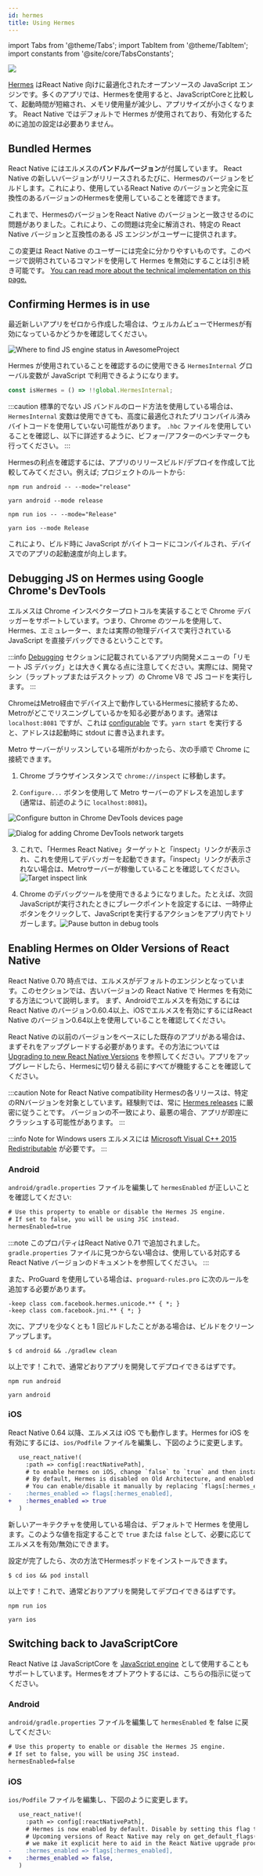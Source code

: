 ```yaml
---
id: hermes
title: Using Hermes
---
```


import Tabs from '@theme/Tabs'; import TabItem from '@theme/TabItem'; import constants from '@site/core/TabsConstants';

<a href="https://hermesengine.dev">
  <img width={300} height={300} className="hermes-logo" src="/docs/assets/HermesLogo.svg" style={{height: "auto"}}/>
</a>

[Hermes](https://hermesengine.dev) はReact Native 向けに最適化されたオープンソースの JavaScript エンジンです。多くのアプリでは、Hermesを使用すると、JavaScriptCoreと比較して、起動時間が短縮され、メモリ使用量が減少し、アプリサイズが小さくなります。
React Native ではデフォルトで Hermes が使用されており、有効化するために追加の設定は必要ありません。

## Bundled Hermes

React Native にはエルメスの**バンドルバージョン**が付属しています。
React Native の新しいバージョンがリリースされるたびに、Hermesのバージョンをビルドします。これにより、使用しているReact Native のバージョンと完全に互換性のあるバージョンのHermesを使用していることを確認できます。

これまで、HermesのバージョンをReact Native のバージョンと一致させるのに問題がありました。これにより、この問題は完全に解消され、特定の React Native バージョンと互換性のある JS エンジンがユーザーに提供されます。

この変更は React Native のユーザーには完全に分かりやすいものです。このページで説明されているコマンドを使用して Hermes を無効にすることは引き続き可能です。
[You can read more about the technical implementation on this page.](/architecture/bundled-hermes)

## Confirming Hermes is in use

最近新しいアプリをゼロから作成した場合は、ウェルカムビューでHermesが有効になっているかどうかを確認してください。

![Where to find JS engine status in AwesomeProject](/docs/assets/HermesApp.jpg)

Hermes が使用されていることを確認するのに使用できる `HermesInternal` グローバル変数が JavaScript で利用できるようになります。

```jsx
const isHermes = () => !!global.HermesInternal;
```

:::caution
標準的でない JS バンドルのロード方法を使用している場合は、`HermesInternal` 変数は使用できても、高度に最適化されたプリコンパイル済みバイトコードを使用していない可能性があります。
`.hbc` ファイルを使用していることを確認し、以下に詳述するように、ビフォー/アフターのベンチマークも行ってください。
:::

Hermesの利点を確認するには、アプリのリリースビルド/デプロイを作成して比較してみてください。例えば; プロジェクトのルートから:

<Tabs groupId="platform" queryString defaultValue={constants.defaultPlatform} values={constants.platforms} className="pill-tabs">
<TabItem value="android">

[//]: # 'Android'

<Tabs groupId="package-manager" queryString defaultValue={constants.defaultPackageManager} values={constants.packageManagers}>
<TabItem value="npm">

```shell
npm run android -- --mode="release"
```

</TabItem>
<TabItem value="yarn">

```shell
yarn android --mode release
```

</TabItem>
</Tabs>

</TabItem>
<TabItem value="ios">

[//]: # 'iOS'

<Tabs groupId="package-manager" queryString defaultValue={constants.defaultPackageManager} values={constants.packageManagers}>
<TabItem value="npm">

```shell
npm run ios -- --mode="Release"
```

</TabItem>
<TabItem value="yarn">

```shell
yarn ios --mode Release
```

</TabItem>
</Tabs>

</TabItem>
</Tabs>

これにより、ビルド時に JavaScript がバイトコードにコンパイルされ、デバイスでのアプリの起動速度が向上します。

## Debugging JS on Hermes using Google Chrome's DevTools

エルメスは Chrome インスペクタープロトコルを実装することで Chrome デバッガーをサポートしています。つまり、Chrome のツールを使用して、Hermes、エミュレーター、または実際の物理デバイスで実行されている JavaScript を直接デバッグできるということです。

:::info
[Debugging](debugging#debugging-using-a-custom-javascript-debugger) セクションに記載されているアプリ内開発メニューの「リモート JS デバッグ」とは大きく異なる点に注意してください。実際には、開発マシン（ラップトップまたはデスクトップ）の Chrome V8 で JS コードを実行します。
:::

ChromeはMetro経由でデバイス上で動作しているHermesに接続するため、Metroがどこでリスニングしているかを知る必要があります。通常は `localhost:8081` ですが、これは [configurable](https://facebook.github.io/metro/docs/configuration) です。`yarn start` を実行すると、アドレスは起動時に stdout に書き込まれます。

Metro サーバーがリッスンしている場所がわかったら、次の手順で Chrome に接続できます。

1. Chrome ブラウザインスタンスで `chrome://inspect` に移動します。

2. `Configure...` ボタンを使用して Metro サーバーのアドレスを追加します (通常は、前述のように `localhost:8081`)。

![Configure button in Chrome DevTools devices page](/docs/assets/HermesDebugChromeConfig.png)

![Dialog for adding Chrome DevTools network targets](/docs/assets/HermesDebugChromeMetroAddress.png)

3. これで、「Hermes React Native」ターゲットと「inspect」リンクが表示され、これを使用してデバッガーを起動できます。「inspect」リンクが表示されない場合は、Metroサーバーが稼働していることを確認してください。![Target inspect link](/docs/assets/HermesDebugChromeInspect.png)

4. Chrome のデバッグツールを使用できるようになりました。たとえば、次回JavaScriptが実行されたときにブレークポイントを設定するには、一時停止ボタンをクリックして、JavaScriptを実行するアクションをアプリ内でトリガーします。![Pause button in debug tools](/docs/assets/HermesDebugChromePause.png)

## Enabling Hermes on Older Versions of React Native

React Native 0.70 時点では、エルメスがデフォルトのエンジンとなっています。このセクションでは、古いバージョンの React Native で Hermes を有効にする方法について説明します。
まず、Androidでエルメスを有効にするにはReact Native のバージョン0.60.4以上、iOSでエルメスを有効にするにはReact Native のバージョン0.64以上を使用していることを確認してください。

React Native の以前のバージョンをベースにした既存のアプリがある場合は、まずそれをアップグレードする必要があります。その方法については [Upgrading to new React Native Versions](/docs/upgrading) を参照してください。アプリをアップグレードしたら、Hermesに切り替える前にすべてが機能することを確認してください。

:::caution Note for React Native compatibility
Hermesの各リリースは、特定のRNバージョンを対象としています。経験則では、常に [Hermes releases](https://github.com/facebook/hermes/releases) に厳密に従うことです。
バージョンの不一致により、最悪の場合、アプリが即座にクラッシュする可能性があります。
:::

:::info Note for Windows users
エルメスには [Microsoft Visual C++ 2015 Redistributable](https://www.microsoft.com/en-us/download/details.aspx?id=48145) が必要です。
:::

### Android

`android/gradle.properties` ファイルを編集して `hermesEnabled` が正しいことを確認してください:

```diff
# Use this property to enable or disable the Hermes JS engine.
# If set to false, you will be using JSC instead.
hermesEnabled=true
```

:::note
このプロパティはReact Native 0.71 で追加されました。`gradle.properties` ファイルに見つからない場合は、使用している対応する React Native バージョンのドキュメントを参照してください。
:::

また、ProGuard を使用している場合は、`proguard-rules.pro` に次のルールを追加する必要があります。

```
-keep class com.facebook.hermes.unicode.** { *; }
-keep class com.facebook.jni.** { *; }
```

次に、アプリを少なくとも 1 回ビルドしたことがある場合は、ビルドをクリーンアップします。

```shell
$ cd android && ./gradlew clean
```

以上です！これで、通常どおりアプリを開発してデプロイできるはずです。

<Tabs groupId="package-manager" queryString defaultValue={constants.defaultPackageManager} values={constants.packageManagers}>
<TabItem value="npm">

```shell
npm run android
```

</TabItem>
<TabItem value="yarn">

```shell
yarn android
```

</TabItem>
</Tabs>

### iOS

React Native 0.64 以降、エルメスは iOS でも動作します。Hermes for iOS を有効にするには、`ios/Podfile` ファイルを編集し、下図のように変更します。

```diff
   use_react_native!(
     :path => config[:reactNativePath],
     # to enable hermes on iOS, change `false` to `true` and then install pods
     # By default, Hermes is disabled on Old Architecture, and enabled on New Architecture.
     # You can enable/disable it manually by replacing `flags[:hermes_enabled]` with `true` or `false`.
-    :hermes_enabled => flags[:hermes_enabled],
+    :hermes_enabled => true
   )
```

新しいアーキテクチャを使用している場合は、デフォルトで Hermes を使用します。このような値を指定することで
`true` または `false` として、必要に応じてエルメスを有効/無効にできます。

設定が完了したら、次の方法でHermesポッドをインストールできます。

```shell
$ cd ios && pod install
```

以上です！これで、通常どおりアプリを開発してデプロイできるはずです。

<Tabs groupId="package-manager" queryString defaultValue={constants.defaultPackageManager} values={constants.packageManagers}>
<TabItem value="npm">

```shell
npm run ios
```

</TabItem>
<TabItem value="yarn">

```shell
yarn ios
```

</TabItem>
</Tabs>

## Switching back to JavaScriptCore

React Native は JavaScriptCore を [JavaScript engine](javascript-environment) として使用することもサポートしています。Hermesをオプトアウトするには、こちらの指示に従ってください。

### Android

`android/gradle.properties` ファイルを編集して `hermesEnabled` を false に戻してください:

```diff
# Use this property to enable or disable the Hermes JS engine.
# If set to false, you will be using JSC instead.
hermesEnabled=false
```

### iOS

`ios/Podfile` ファイルを編集し、下図のように変更します。

```diff
   use_react_native!(
     :path => config[:reactNativePath],
     # Hermes is now enabled by default. Disable by setting this flag to false.
     # Upcoming versions of React Native may rely on get_default_flags(), but
     # we make it explicit here to aid in the React Native upgrade process.
-    :hermes_enabled => flags[:hermes_enabled],
+    :hermes_enabled => false,
   )
```
